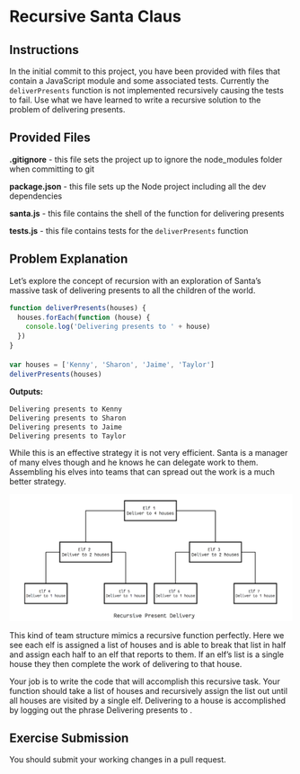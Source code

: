 # Recursive Santa Claus

## Instructions

In the initial commit to this project, you have been provided with files that contain a JavaScript module and some associated tests. Currently the `deliverPresents` function is not implemented recursively causing the tests to fail. Use what we have learned to write a recursive solution to the problem of delivering presents.

## Provided Files

**.gitignore** - this file sets the project up to ignore the node_modules folder when committing to git

**package.json** - this file sets up the Node project including all the dev dependencies

**santa.js** - this file contains the shell of the function for delivering presents

**tests.js** - this file contains tests for the `deliverPresents` function

## Problem Explanation
Let’s explore the concept of recursion with an exploration of Santa’s massive task of delivering presents to all the children of the world.

```javascript
function deliverPresents(houses) {
  houses.forEach(function (house) {
    console.log('Delivering presents to ' + house)
  })
}

var houses = ['Kenny', 'Sharon', 'Jaime', 'Taylor']
deliverPresents(houses)
```

**Outputs:**
```
Delivering presents to Kenny
Delivering presents to Sharon
Delivering presents to Jaime
Delivering presents to Taylor
```

While this is an effective strategy it is not very efficient. Santa is a manager of many elves though and he knows he can delegate work to them. Assembling his elves into teams that can spread out the work is a much better strategy.

![Recursion Tree Image](./recursion-tree.png)

This kind of team structure mimics a recursive function perfectly. Here we see each elf is assigned a list of houses and is able to break that list in half and assign each half to an elf that reports to them. If an elf’s list is a single house they then complete the work of delivering to that house.

Your job is to write the code that will accomplish this recursive task. Your function should take a list of houses and recursively assign the list out until all houses are visited by a single elf. Delivering to a house is accomplished by logging out the phrase Delivering presents to <NAME>.

## Exercise Submission

You should submit your working changes in a pull request.
